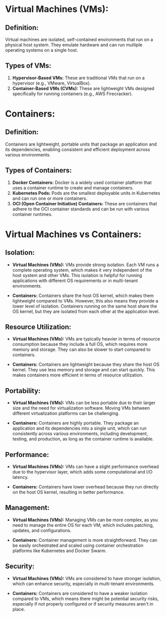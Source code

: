 # Virtual Machines (VMs):

## Definition:
Virtual machines are isolated, self-contained environments that run on a physical host system. They emulate hardware and can run multiple operating systems on a single host.

## Types of VMs:

1. **Hypervisor-Based VMs:** These are traditional VMs that run on a hypervisor (e.g., VMware, VirtualBox).
2. **Container-Based VMs (CVMs):** These are lightweight VMs designed specifically for running containers (e.g., AWS Firecracker).

# Containers:

## Definition:
Containers are lightweight, portable units that package an application and its dependencies, enabling consistent and efficient deployment across various environments.

## Types of Containers:

1. **Docker Containers:** Docker is a widely used container platform that uses a container runtime to create and manage containers.
2. **Kubernetes Pods:** Pods are the smallest deployable units in Kubernetes and can run one or more containers.
3. **OCI (Open Container Initiative) Containers:** These are containers that adhere to the OCI container standards and can be run with various container runtimes.

# Virtual Machines vs Containers:

## Isolation:

- **Virtual Machines (VMs):** VMs provide strong isolation. Each VM runs a complete operating system, which makes it very independent of the host system and other VMs. This isolation is helpful for running applications with different OS requirements or in multi-tenant environments.

- **Containers:** Containers share the host OS kernel, which makes them lightweight compared to VMs. However, this also means they provide a lower level of isolation. Containers running on the same host share the OS kernel, but they are isolated from each other at the application level.

## Resource Utilization:

- **Virtual Machines (VMs):** VMs are typically heavier in terms of resource consumption because they include a full OS, which requires more memory and storage. They can also be slower to start compared to containers.

- **Containers:** Containers are lightweight because they share the host OS kernel. They use less memory and storage and can start quickly. This makes containers more efficient in terms of resource utilization.

## Portability:

- **Virtual Machines (VMs):** VMs can be less portable due to their larger size and the need for virtualization software. Moving VMs between different virtualization platforms can be challenging.

- **Containers:** Containers are highly portable. They package an application and its dependencies into a single unit, which can run consistently across various environments, including development, testing, and production, as long as the container runtime is available.

## Performance:

- **Virtual Machines (VMs):** VMs can have a slight performance overhead due to the hypervisor layer, which adds some computational and I/O latency.

- **Containers:** Containers have lower overhead because they run directly on the host OS kernel, resulting in better performance.

## Management:

- **Virtual Machines (VMs):** Managing VMs can be more complex, as you need to manage the entire OS for each VM, which includes patching, updates, and configurations.

- **Containers:** Container management is more straightforward. They can be easily orchestrated and scaled using container orchestration platforms like Kubernetes and Docker Swarm.

## Security:

- **Virtual Machines (VMs):** VMs are considered to have stronger isolation, which can enhance security, especially in multi-tenant environments.

- **Containers:** Containers are considered to have a weaker isolation compared to VMs, which means there might be potential security risks, especially if not properly configured or if security measures aren't in place.

